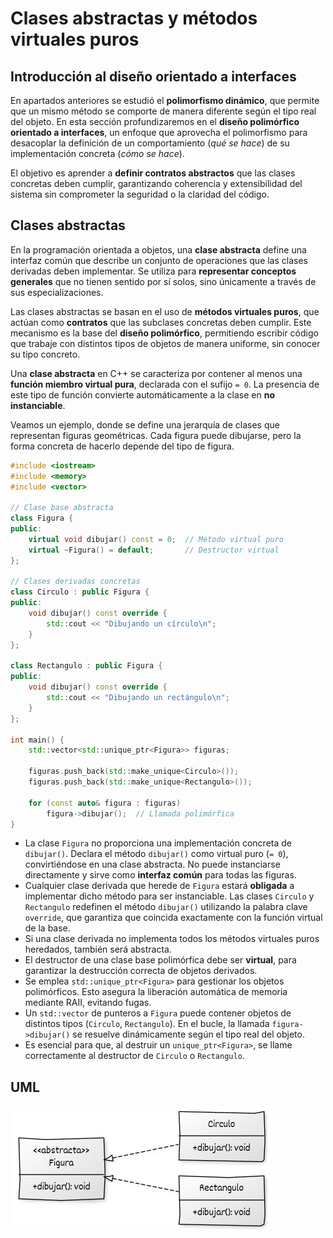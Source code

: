 # Clases abstractas y métodos virtuales puros

## Introducción al diseño orientado a interfaces

En apartados anteriores se estudió el **polimorfismo dinámico**, que permite que un mismo método se comporte de manera diferente según el tipo real del objeto.
En esta sección profundizaremos en el **diseño polimórfico orientado a interfaces**, un enfoque que aprovecha el polimorfismo para desacoplar la definición de un comportamiento (*qué se hace*) de su implementación concreta (*cómo se hace*).

El objetivo es aprender a **definir contratos abstractos** que las clases concretas deben cumplir, garantizando coherencia y extensibilidad del sistema sin comprometer la seguridad o la claridad del código.


## Clases abstractas

En la programación orientada a objetos, una **clase abstracta** define una interfaz común que describe un conjunto de operaciones que las clases derivadas deben implementar.
Se utiliza para **representar conceptos generales** que no tienen sentido por sí solos, sino únicamente a través de sus especializaciones.

Las clases abstractas se basan en el uso de **métodos virtuales puros**, que actúan como **contratos** que las subclases concretas deben cumplir.
Este mecanismo es la base del **diseño polimórfico**, permitiendo escribir código que trabaje con distintos tipos de objetos de manera uniforme, sin conocer su tipo concreto.

Una **clase abstracta** en C++ se caracteriza por contener al menos una **función miembro virtual pura**, declarada con el sufijo `= 0`.
La presencia de este tipo de función convierte automáticamente a la clase en **no instanciable**.

Veamos un  ejemplo, donde se define una jerarquía de clases que representan figuras geométricas. Cada figura puede dibujarse, pero la forma concreta de hacerlo depende del tipo de figura.

```cpp
#include <iostream>
#include <memory>
#include <vector>

// Clase base abstracta
class Figura {
public:
    virtual void dibujar() const = 0;  // Método virtual puro
    virtual ~Figura() = default;       // Destructor virtual
};

// Clases derivadas concretas
class Circulo : public Figura {
public:
    void dibujar() const override {
        std::cout << "Dibujando un círculo\n";
    }
};

class Rectangulo : public Figura {
public:
    void dibujar() const override {
        std::cout << "Dibujando un rectángulo\n";
    }
};

int main() {
    std::vector<std::unique_ptr<Figura>> figuras;

    figuras.push_back(std::make_unique<Circulo>());
    figuras.push_back(std::make_unique<Rectangulo>());

    for (const auto& figura : figuras)
        figura->dibujar();  // Llamada polimórfica
}
```

* La clase `Figura` no proporciona una implementación concreta de `dibujar()`. Declara el método `dibujar()` como virtual puro (`= 0`), convirtiéndose en una clase abstracta. No puede instanciarse directamente y sirve como **interfaz común** para todas las figuras.
* Cualquier clase derivada que herede de `Figura` estará **obligada** a implementar dicho método para ser instanciable. Las clases `Circulo` y `Rectangulo` redefinen el método `dibujar()` utilizando la palabra clave `override`, que garantiza que coincida exactamente con la función virtual de la base.
* Si una clase derivada no implementa todos los métodos virtuales puros heredados, también será abstracta.
* El destructor de una clase base polimórfica debe ser **virtual**, para garantizar la destrucción correcta de objetos derivados.
* Se emplea `std::unique_ptr<Figura>` para gestionar los objetos polimórficos. Esto asegura la liberación automática de memoria mediante RAII, evitando fugas.
* Un `std::vector` de punteros a `Figura` puede contener objetos de distintos tipos (`Circulo`, `Rectangulo`). En el bucle, la llamada `figura->dibujar()` se resuelve dinámicamente según el tipo real del objeto.
* Es esencial para que, al destruir un `unique_ptr<Figura>`, se llame correctamente al destructor de `Circulo` o `Rectangulo`.

## UML

![uml](img/diagrama1.png
)

